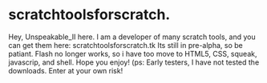 # scratchtoolsforscratch.
Hey, Unspeakable_II here. I am a developer of many scratch tools, and you can get them here: scratchtoolsforscratch.tk Its still in pre-alpha, so be patiant. Flash no longer works, so i have too move to HTML5, CSS, squeak, javascrip, and shell. Hope you enjoy! (ps: Early testers, I have not tested the downloads. Enter at your own risk!
